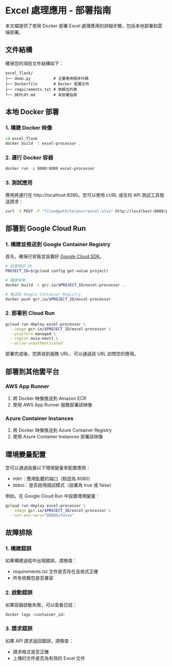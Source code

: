 # Excel 處理應用 - 部署指南

本文檔提供了使用 Docker 部署 Excel 處理應用的詳細步驟，包括本地部署和雲端部署。

## 文件結構
確保您的項目文件結構如下：
```
excel_flask/
├── demo.py          # 主要應用程序代碼
├── Dockerfile       # Docker 配置文件
├── requirements.txt # 依賴包列表
└── DEPLOY.md        # 本部署指南
```

## 本地 Docker 部署

### 1. 構建 Docker 映像
```bash
cd excel_flask
docker build -t excel-processor .
```

### 2. 運行 Docker 容器
```bash
docker run -p 8080:8080 excel-processor
```

### 3. 測試應用
應用將運行在 http://localhost:8080。您可以使用 cURL 或任何 API 測試工具發送請求：
```bash
curl -X POST -F "file=@path/to/your/excel.xlsx" http://localhost:8080/process_excel --output processed.xlsx
```

## 部署到 Google Cloud Run

### 1. 構建並推送到 Google Container Registry

首先，確保已安裝並設置好 [Google Cloud SDK](https://cloud.google.com/sdk/docs/install)。

```bash
# 設置項目 ID
PROJECT_ID=$(gcloud config get-value project)

# 構建映像
docker build -t gcr.io/$PROJECT_ID/excel-processor .

# 推送到 Google Container Registry
docker push gcr.io/$PROJECT_ID/excel-processor
```

### 2. 部署到 Cloud Run
```bash
gcloud run deploy excel-processor \
  --image gcr.io/$PROJECT_ID/excel-processor \
  --platform managed \
  --region asia-east1 \
  --allow-unauthenticated
```

部署完成後，您將收到服務 URL，可以通過該 URL 訪問您的應用。

## 部署到其他雲平台

### AWS App Runner
1. 將 Docker 映像推送到 Amazon ECR
2. 使用 AWS App Runner 服務部署該映像

### Azure Container Instances
1. 將 Docker 映像推送到 Azure Container Registry
2. 使用 Azure Container Instances 部署該映像

## 環境變量配置

您可以通過設置以下環境變量來配置應用：

- `PORT`：應用監聽的端口（默認為 8080）
- `DEBUG`：是否啟用調試模式（設置為 true 或 false）

例如，在 Google Cloud Run 中設置環境變量：
```bash
gcloud run deploy excel-processor \
  --image gcr.io/$PROJECT_ID/excel-processor \
  --set-env-vars="DEBUG=false"
```

## 故障排除

### 1. 構建錯誤
如果構建過程中出現錯誤，請檢查：
- requirements.txt 文件是否存在且格式正確
- 所有依賴包是否兼容

### 2. 啟動錯誤
如果容器啟動失敗，可以查看日誌：
```bash
docker logs <container_id>
```

### 3. 請求錯誤
如果 API 請求返回錯誤，請檢查：
- 請求格式是否正確
- 上傳的文件是否為有效的 Excel 文件 